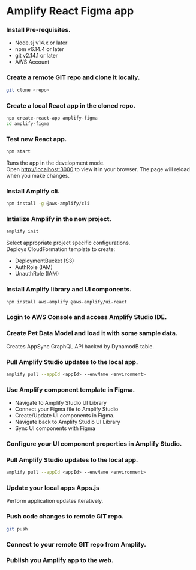 # Amplify React Figma app

### Install Pre-requisites.
- Node.sj v14.x or later
- npm v6.14.4 or later
- git v2.14.1 or later
- AWS Account


### Create a remote GIT repo and clone it locally.
```sh
git clone <repo>
```

### Create a local React app in the cloned repo.
```sh
npx create-react-app amplify-figma
cd amplify-figma
```

### Test new React app.
```sh
npm start
```
Runs the app in the development mode.\
Open [http://localhost:3000](http://localhost:3000) to view it in your browser.
The page will reload when you make changes.

### Install Amplify cli.
```sh
npm install -g @aws-amplify/cli
```

### Intialize Amplify in the new project.
```sh
amplify init
```
Select appropriate project specific configurations.<br/>
Deploys CloudFormation template to create:
- DeploymentBucket (S3)
- AuthRole (IAM)
- UnauthRole (IAM)

### Install Amplify library and UI components.
```sh
npm install aws-amplify @aws-amplify/ui-react
```

### Login to AWS Console and access Amplify Studio IDE.

### Create Pet Data Model and load it with some sample data.
Creates AppSync GraphQL API backed by DynamodB table.

### Pull Amplify Studio updates to the local app.
```sh
amplify pull --appId <appId> --envName <environment>
```

### Use Amplify component template in Figma.
- Navigate to Amplify Studio UI Library
- Connect your Figma file to Amplify Studio
- Create/Update UI components in Figma.
- Navigate back to Amplify Studio UI Library
- Sync UI components with Figma

### Configure your UI component properties in Amplify Studio.

### Pull Amplify Studio updates to the local app.
```sh
amplify pull --appId <appId> --envName <environment>
```

### Update your local apps Apps.js
Perform application updates iteratively.

### Push code changes to remote GIT repo.
```sh
git push
```

### Connect to your remote GIT repo from Amplify.

### Publish you Amplify app to the web.